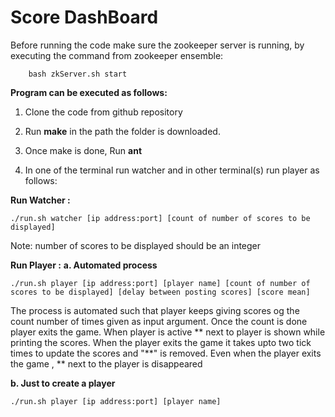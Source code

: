 # Score DashBoard

Before running the code make sure the zookeeper server is running, by executing the command from zookeeper ensemble:
        
        bash zkServer.sh start 

**Program can be executed as follows:**
        
1. Clone the code from github repository

2. Run **make** in the path the folder is downloaded.

3. Once make is done, Run   **ant**
                
4. In one of the terminal run watcher and in other terminal(s) run player as follows:

**Run Watcher :** 
                      
    ./run.sh watcher [ip address:port] [count of number of scores to be displayed]
        
Note:  number of scores to be displayed should be an integer
    
**Run  Player :**
    **a. Automated process**
            
    ./run.sh player [ip address:port] [player name] [count of number of scores to be displayed] [delay between posting scores] [score mean]
        
The process is automated such that player keeps giving scores og the count number of times given as input argument. Once the count is done player exits the game. When player is active ** next to player is shown while printing the scores. When the player exits the game it takes upto two tick times to update the scores and "**" is removed.
Even when the player exits the game , ** next to the player is disappeared
        
**b. Just to create a player**
    
    ./run.sh player [ip address:port] [player name]
    
            
    
 
    
    
